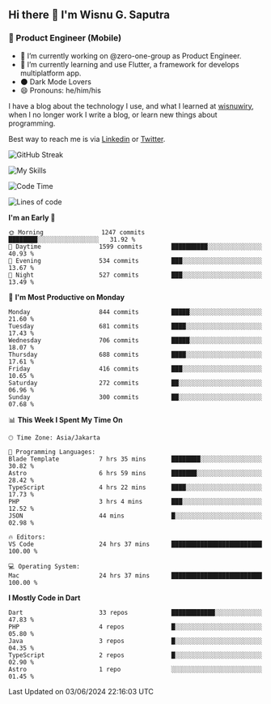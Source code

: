 ## Hi there 👋 I'm Wisnu G. Saputra

### :mobile_phone_off: Product Engineer (Mobile)

- 🔭 I’m currently working on @zero-one-group as Product Engineer.
- 🌱 I’m currently learning and use Flutter, a framework for develops multiplatform app.
- 🌑 Dark Mode Lovers
- 😄 Pronouns: he/him/his

I have a blog about the technology I use, and what I learned at [wisnuwiry](https://wisnuwiry.space/), when I no longer work I write a blog, or learn new things about programming.

Best way to reach me is via [Linkedin](https://www.linkedin.com/in/wisnu-saputra/) or [Twitter](https://twitter.com/wisnuwiry).

![GitHub Streak](https://streak-stats.demolab.com?user=wisnuwiry&theme=dark&hide_border=true)

![My Skills](https://skillicons.dev/icons?i=dart,flutter,kotlin,swift,go,js,css,neovim,git,linux&perline=5)

<!--START_SECTION:waka-->
![Code Time](http://img.shields.io/badge/Code%20Time-1%2C329%20hrs%2024%20mins-blue)

![Lines of code](https://img.shields.io/badge/From%20Hello%20World%20I%27ve%20Written-4.4%20million%20lines%20of%20code-blue)

**I'm an Early 🐤** 

```text
🌞 Morning                1247 commits        ████████░░░░░░░░░░░░░░░░░   31.92 % 
🌆 Daytime                1599 commits        ██████████░░░░░░░░░░░░░░░   40.93 % 
🌃 Evening                534 commits         ███░░░░░░░░░░░░░░░░░░░░░░   13.67 % 
🌙 Night                  527 commits         ███░░░░░░░░░░░░░░░░░░░░░░   13.49 % 
```
📅 **I'm Most Productive on Monday** 

```text
Monday                   844 commits         █████░░░░░░░░░░░░░░░░░░░░   21.60 % 
Tuesday                  681 commits         ████░░░░░░░░░░░░░░░░░░░░░   17.43 % 
Wednesday                706 commits         █████░░░░░░░░░░░░░░░░░░░░   18.07 % 
Thursday                 688 commits         ████░░░░░░░░░░░░░░░░░░░░░   17.61 % 
Friday                   416 commits         ███░░░░░░░░░░░░░░░░░░░░░░   10.65 % 
Saturday                 272 commits         ██░░░░░░░░░░░░░░░░░░░░░░░   06.96 % 
Sunday                   300 commits         ██░░░░░░░░░░░░░░░░░░░░░░░   07.68 % 
```


📊 **This Week I Spent My Time On** 

```text
🕑︎ Time Zone: Asia/Jakarta

💬 Programming Languages: 
Blade Template           7 hrs 35 mins       ████████░░░░░░░░░░░░░░░░░   30.82 % 
Astro                    6 hrs 59 mins       ███████░░░░░░░░░░░░░░░░░░   28.42 % 
TypeScript               4 hrs 22 mins       ████░░░░░░░░░░░░░░░░░░░░░   17.73 % 
PHP                      3 hrs 4 mins        ███░░░░░░░░░░░░░░░░░░░░░░   12.52 % 
JSON                     44 mins             █░░░░░░░░░░░░░░░░░░░░░░░░   02.98 % 

🔥 Editors: 
VS Code                  24 hrs 37 mins      █████████████████████████   100.00 % 

💻 Operating System: 
Mac                      24 hrs 37 mins      █████████████████████████   100.00 % 
```

**I Mostly Code in Dart** 

```text
Dart                     33 repos            ████████████░░░░░░░░░░░░░   47.83 % 
PHP                      4 repos             █░░░░░░░░░░░░░░░░░░░░░░░░   05.80 % 
Java                     3 repos             █░░░░░░░░░░░░░░░░░░░░░░░░   04.35 % 
TypeScript               2 repos             █░░░░░░░░░░░░░░░░░░░░░░░░   02.90 % 
Astro                    1 repo              ░░░░░░░░░░░░░░░░░░░░░░░░░   01.45 % 
```




 Last Updated on 03/06/2024 22:16:03 UTC
<!--END_SECTION:waka-->
